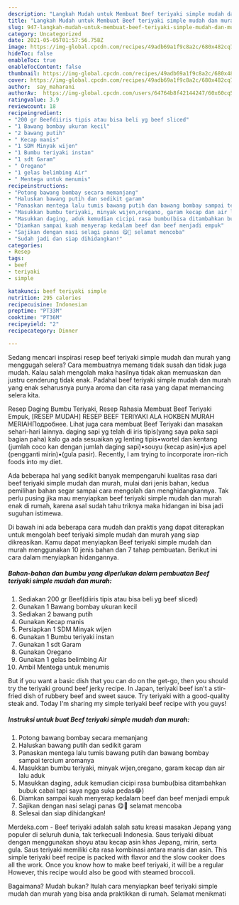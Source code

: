 ```yaml
---
description: "Langkah Mudah untuk Membuat Beef teriyaki simple mudah dan murah yang Bikin Ngiler"
title: "Langkah Mudah untuk Membuat Beef teriyaki simple mudah dan murah yang Bikin Ngiler"
slug: 947-langkah-mudah-untuk-membuat-beef-teriyaki-simple-mudah-dan-murah-yang-bikin-ngiler
category: Uncategorized
date: 2021-05-05T01:57:56.758Z
image: https://img-global.cpcdn.com/recipes/49adb69a1f9c8a2c/680x482cq70/beef-teriyaki-simple-mudah-dan-murah-foto-resep-utama.jpg
hideToc: false
enableToc: true
enableTocContent: false
thumbnail: https://img-global.cpcdn.com/recipes/49adb69a1f9c8a2c/680x482cq70/beef-teriyaki-simple-mudah-dan-murah-foto-resep-utama.jpg
cover: https://img-global.cpcdn.com/recipes/49adb69a1f9c8a2c/680x482cq70/beef-teriyaki-simple-mudah-dan-murah-foto-resep-utama.jpg
author:  say_maharani
authorAv:  https://img-global.cpcdn.com/users/64764b8f42144247/60x60cq50/avatar.jpg
ratingvalue: 3.9
reviewcount: 18
recipeingredient:
- "200 gr Beefdiiris tipis atau bisa beli yg beef sliced"
- "1 Bawang bombay ukuran kecil"
- "2 bawang putih"
- " Kecap manis"
- "1 SDM Minyak wijen"
- "1 Bumbu teriyaki instan"
- "1 sdt Garam"
- " Oregano"
- "1 gelas belimbing Air"
- " Mentega untuk menumis"
recipeinstructions:
- "Potong bawang bombay secara memanjang"
- "Haluskan bawang putih dan sedikit garam"
- "Panaskan mentega lalu tumis bawang putih dan bawang bombay sampai tercium aromanya"
- "Masukkan bumbu teriyaki, minyak wijen,oregano, garam kecap dan air lalu aduk"
- "Masukkan daging, aduk kemudian cicipi rasa bumbu(bisa ditambahkan bubuk cabai tapi saya ngga suka pedas😂)"
- "Diamkan sampai kuah menyerap kedalam beef dan beef menjadi empuk"
- "Sajikan dengan nasi selagi panas 😋🤤 selamat mencoba"
- "Sudah jadi dan siap dihidangkan!"
categories:
- Resep
tags:
- beef
- teriyaki
- simple

katakunci: beef teriyaki simple 
nutrition: 295 calories
recipecuisine: Indonesian
preptime: "PT33M"
cooktime: "PT36M"
recipeyield: "2"
recipecategory: Dinner

---
```



Sedang mencari inspirasi resep beef teriyaki simple mudah dan murah yang menggugah selera? Cara membuatnya memang tidak susah dan tidak juga mudah. Kalau salah mengolah maka hasilnya tidak akan memuaskan dan justru cenderung tidak enak. Padahal beef teriyaki simple mudah dan murah yang enak seharusnya punya aroma dan cita rasa yang dapat memancing selera kita.


Resep Daging Bumbu Teriyaki, Resep Rahasia Membuat Beef Teriyaki Empuk, [RESEP MUDAH] RESEP BEEF TERIYAKI ALA HOKBEN MURAH MERIAHПодробнее. Lihat juga cara membuat Beef Teriyaki dan masakan sehari-hari lainnya. daging sapi yg telah di iris tipis(yang saya paka sapi bagian paha) kalo ga ada sesuaikan yg lenting tipis•wortel dan kentang (jumlah coco kan dengan jumlah daging sapi)•souyu (kecap asin)•jus apel (pengganti mirin)•(gula pasir). Recently, I am trying to incorporate iron-rich foods into my diet.

Ada beberapa hal yang sedikit banyak mempengaruhi kualitas rasa dari beef teriyaki simple mudah dan murah, mulai dari jenis bahan, kedua pemilihan bahan segar sampai cara mengolah dan menghidangkannya. Tak perlu pusing jika mau menyiapkan beef teriyaki simple mudah dan murah enak di rumah, karena asal sudah tahu triknya maka hidangan ini bisa jadi suguhan istimewa.


Di bawah ini ada beberapa cara mudah dan praktis yang dapat diterapkan untuk mengolah beef teriyaki simple mudah dan murah yang siap dikreasikan. Kamu dapat menyiapkan Beef teriyaki simple mudah dan murah menggunakan 10 jenis bahan dan 7 tahap pembuatan. Berikut ini cara dalam menyiapkan hidangannya.

<!--inarticleads1-->

##### Bahan-bahan dan bumbu yang diperlukan dalam pembuatan Beef teriyaki simple mudah dan murah:

1. Sediakan 200 gr Beef(diiris tipis atau bisa beli yg beef sliced)
1. Gunakan 1 Bawang bombay ukuran kecil
1. Sediakan 2 bawang putih
1. Gunakan  Kecap manis
1. Persiapkan 1 SDM Minyak wijen
1. Gunakan 1 Bumbu teriyaki instan
1. Gunakan 1 sdt Garam
1. Gunakan  Oregano
1. Gunakan 1 gelas belimbing Air
1. Ambil  Mentega untuk menumis


But if you want a basic dish that you can do on the get-go, then you should try the teriyaki ground beef jerky recipe. In Japan, teriyaki beef isn&#39;t a stir-fried dish of rubbery beef and sweet sauce. Try teriyaki with a good-quality steak and. Today I&#39;m sharing my simple teriyaki beef recipe with you guys! 

<!--inarticleads2-->

##### Instruksi untuk buat Beef teriyaki simple mudah dan murah:

1. Potong bawang bombay secara memanjang
1. Haluskan bawang putih dan sedikit garam
1. Panaskan mentega lalu tumis bawang putih dan bawang bombay sampai tercium aromanya
1. Masukkan bumbu teriyaki, minyak wijen,oregano, garam kecap dan air lalu aduk
1. Masukkan daging, aduk kemudian cicipi rasa bumbu(bisa ditambahkan bubuk cabai tapi saya ngga suka pedas😂)
1. Diamkan sampai kuah menyerap kedalam beef dan beef menjadi empuk
1. Sajikan dengan nasi selagi panas 😋🤤 selamat mencoba
1. Selesai dan siap dihidangkan!

Merdeka.com - Beef teriyaki adalah salah satu kreasi masakan Jepang yang populer di seluruh dunia, tak terkecuali Indonesia. Saus teriyaki dibuat dengan menggunakan shoyu atau kecap asin khas Jepang, mirin, serta gula. Saus teriyaki memiliki cita rasa kombinasi antara manis dan asin. This simple teriyaki beef recipe is packed with flavor and the slow cooker does all the work. Once you know how to make beef teriyaki, it will be a regular However, this recipe would also be good with steamed broccoli. 

Bagaimana? Mudah bukan? Itulah cara menyiapkan beef teriyaki simple mudah dan murah yang bisa anda praktikkan di rumah. Selamat menikmati
